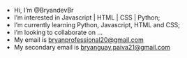 - Hi, I’m @BryandevBr
- I’m interested in Javascript | HTML | CSS | Python;
- I’m currently learning Python, Javascript, HTML and CSS;
- I’m looking to collaborate on ...
- My email is bryanprofessional20@gmail.com
- My secondary email is bryanguay.paiva21@gmail.com

<!---
BryandevBr/BryandevBr is a ✨ special ✨ repository because its `README.md` (this file) appears on your GitHub profile.
You can click the Preview link to take a look at your changes.
--->

